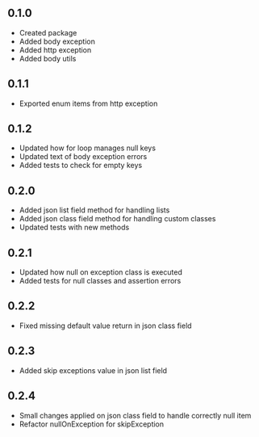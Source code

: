 ## 0.1.0

- Created package
- Added body exception
- Added http exception
- Added body utils

## 0.1.1

- Exported enum items from http exception

## 0.1.2
- Updated how for loop manages null keys
- Updated text of body exception errors
- Added tests to check for empty keys

## 0.2.0
- Added json list field method for handling lists
- Added json class field method for handling custom classes
- Updated tests with new methods

## 0.2.1
- Updated how null on exception class is executed
- Added tests for null classes and assertion errors


## 0.2.2
- Fixed missing default value return in json class field

## 0.2.3
- Added skip exceptions value in json list field

## 0.2.4
- Small changes applied on json class field to handle correctly null item
- Refactor nullOnException for skipException